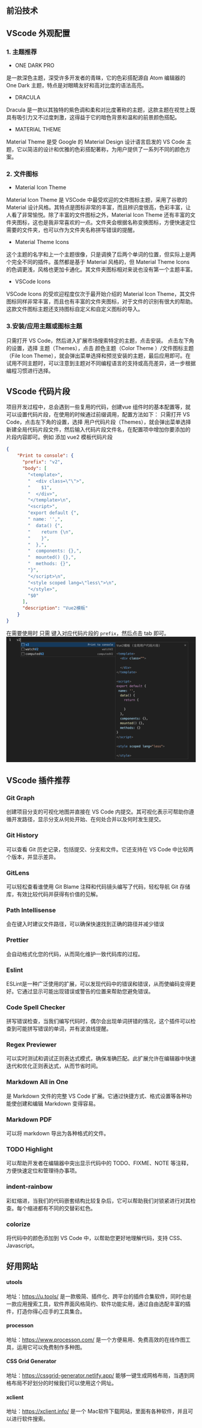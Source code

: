 ## 前沿技术

## VScode 外观配置
### 1. 主题推荐
*  ONE DARK PRO

是一款深色主题，深受许多开发者的青睐，它的色彩搭配源自 Atom 编辑器的 One Dark 主题，特点是对眼睛友好和高对比度的语法高亮。
* DRACULA
  
Dracula 是一款以其独特的紫色调和柔和对比度著称的主题，这款主题在视觉上既具有吸引力又不过度刺激，这得益于它的暗色背景和温和的前景颜色搭配。
* MATERIAL THEME
  
Material Theme 是受 Google 的 Material Design 设计语言启发的 VS Code 主题，它以简洁的设计和优雅的色彩搭配著称，为用户提供了一系列不同的颜色方案。
### 2. 文件图标
* Material Icon Theme

Material Icon Theme 是 VSCode 中最受欢迎的文件图标主题，采用了谷歌的 Material 设计风格。其特点是图标非常的丰富，而且辨识度很高，色彩丰富，让人看了非常愉悦。除了丰富的文件图标之外，Material Icon Theme 还有丰富的文件夹图标，这也是我非常喜欢的一点。文件夹会根据名称变换图标，方便快速定位需要的文件夹，也可以作为文件夹名称拼写错误的提醒。
* Material Theme Icons
  
这个主题的名字和上一个主题很像，只是调换了后两个单词的位置，但实际上是两个完全不同的插件。虽然都是基于 Material 风格的，但 Material Theme Icons 的色调更浅，风格也更加卡通化。其文件夹图标相对来说也没有第一个主题丰富。
* VSCode Icons
  
VSCode Icons 的受欢迎程度仅次于最开始介绍的 Material Icon Theme，其文件图标同样非常丰富，而且也有丰富的文件夹图标，对于文件的识别有很大的帮助。这款文件图标主题还支持图标自定义和自定义图标的导入。

### 3.安装/应用主题或图标主题
只需打开 VS Code，然后进入扩展市场搜索特定的主题，点击安装。
点击左下角的设置，选择 主题（Themes），点击 颜色主题（Color Theme ）/文件图标主题（File Icon Theme），就会弹出菜单选择和预览安装的主题，最后应用即可。在试用不同主题时，可以注意到主题对不同编程语言的支持或高亮差异，进一步根据编程习惯进行选择。

## VScode 代码片段
项目开发过程中，总会遇到一些复用的代码，创建vue 组件时的基本配置等，就可以设置代码片段，在使用的时候通过前缀调用，配置方法如下：
只需打开 VS Code，点击左下角的设置，选择 用户代码片段（Themes），就会弹出菜单选择新建全局代码片段文件，然后输入代码片段文件名，在配置项中增加你要添加的 片段内容即可。例如 添加 vue2 模板代码片段
```json
{
    "Print to console": {
      "prefix": "v2",
      "body": [
        "<template>",
        "  <div class=\"\">",
        "    $1",
        "  </div>",
        "</template>\n",
        "<script>",
        "export default {",
        " name: '',",
        "  data() {",
        "    return {\n",
        "    }",
        "  },",
        "  components: {},",
        "  mounted() {},",
        "  methods: {}",
        "}",
        "</script>\n",
        "<style scoped lang=\"less\">\n",
        "</style>",
        "$0"
      ],
      "description": "Vue2模板"
    }
}
```
在需要使用时 只需 键入对应代码片段的 `prefix`，然后点击 tab 即可。
![snippets.png](../images/other/snippets.png)

## VScode 插件推荐
### Git Graph
创建项目分支的可视化地图并直接在 VS Code 内提交。其可视化表示可帮助你遵循开发路径，显示分支从何处开始、在何处合并以及何时发生提交。
### Git History
可以查看 Git 历史记录，包括提交、分支和文件。它还支持在 VS Code 中比较两个版本，并显示差异。
### GitLens
可以轻松查看谁使用 Git Blame 注释和代码镜头编写了代码，轻松导航 Git 存储库，有效比较代码并获得有价值的见解。
### Path Intellisense
会在键入时建议文件路径，可以确保快速找到正确的路径并减少错误
### Prettier
会自动格式化您的代码，从而简化维护一致代码库的过程。
### Eslint
ESLint是一种广泛使用的扩展，可以发现代码中的错误和错误，从而使编码变得更好。它通过显示可能出现错误或警告的位置来帮助您避免错误。
### Code Spell Checker
拼写错误检查，当我们编写代码时，偶尔会出现单词拼错的情况，这个插件可以检查到可能拼写错误的单词，并有波浪线提醒。
### Regex Previewer
可以实时测试和调试正则表达式模式，确保准确匹配。此扩展允许在编辑器中快速迭代和优化正则表达式，从而节省时间。
### Markdown All in One
是 Markdown 文件的完整 VS Code 扩展。它通过快捷方式、格式设置等各种功能使创建和编辑 Markdown 变得容易。
### Markdown PDF
可以将 markdown 导出为各种格式的文件。
### TODO Highlight
可以帮助开发者在编辑器中突出显示代码中的 TODO、FIXME、NOTE 等注释，方便快速定位和管理待办事项。
### indent-rainbow
彩虹缩进，当我们的代码嵌套结构比较复杂后，它可以帮助我们对锁紧进行对其检查。每个缩进都有不同的交替彩虹色。
### colorize
将代码中的颜色添加到 VS Code 中，以帮助您更好地理解代码，支持 CSS、Javascript。

## 好用网站
#### utools
地址：https://u.tools/
是一款极简、插件化、跨平台的插件合集软件，同时也是一款应用搜索工具，软件界面风格简约、软件功能实用，通过自由选配丰富的插件，打造你得心应手的工具集合。
#### processon
地址：https://www.processon.com/
是一个方便易用、免费高效的在线作图工具，运用它可以免费制作多种图。
#### CSS Grid Generator
地址：https://cssgrid-generator.netlify.app/
能够一键生成网格布局，当遇到网格布局不好划分的时候我们可以使用这个网址。
#### xclient
地址：https://xclient.info/
是一个 Mac软件下载网站，里面有各种软件，并且可以进行软件搜索。